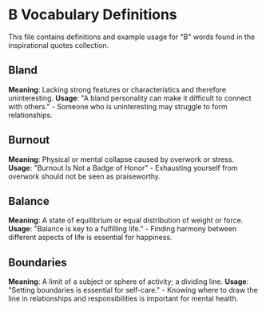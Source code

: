 # B Vocabulary Definitions

This file contains definitions and example usage for "B" words found in the inspirational quotes collection.

## Bland

**Meaning**: Lacking strong features or characteristics and therefore uninteresting.
**Usage**: "A bland personality can make it difficult to connect with others." - Someone who is uninteresting may struggle to form relationships.

## Burnout

**Meaning**: Physical or mental collapse caused by overwork or stress.  
**Usage**: "Burnout Is Not a Badge of Honor" - Exhausting yourself from overwork should not be seen as praiseworthy.

## Balance

**Meaning**: A state of equilibrium or equal distribution of weight or force.
**Usage**: "Balance is key to a fulfilling life." - Finding harmony between different aspects of life is essential for happiness.

## Boundaries

**Meaning**: A limit of a subject or sphere of activity; a dividing line.
**Usage**: "Setting boundaries is essential for self-care." - Knowing where to draw the line in relationships and responsibilities is important for mental health.
